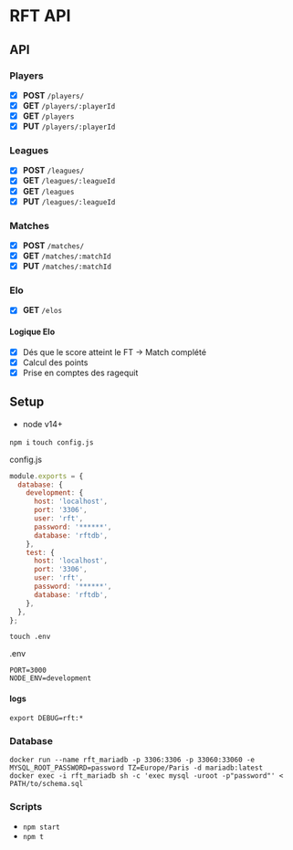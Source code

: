 # RFT API
## API

### Players
- [x] **POST** `/players/`
- [x] **GET** `/players/:playerId`
- [x] **GET** `/players`
- [x] **PUT** `/players/:playerId`

### Leagues
- [x] **POST** `/leagues/`
- [x] **GET** `/leagues/:leagueId`
- [x] **GET** `/leagues`
- [x] **PUT** `/leagues/:leagueId`

### Matches
- [x] **POST** `/matches/`
- [x] **GET** `/matches/:matchId`
- [x] **PUT** `/matches/:matchId`

### Elo
- [x] **GET** `/elos`

#### Logique Elo

- [x] Dés que le score atteint le FT -> Match complété
- [x] Calcul des points
- [x] Prise en comptes des ragequit

## Setup
* node v14+

` npm i `
` touch config.js `

config.js
```js
module.exports = {
  database: {
    development: {
      host: 'localhost',
      port: '3306',
      user: 'rft',
      password: '******',
      database: 'rftdb',
    },
    test: {
      host: 'localhost',
      port: '3306',
      user: 'rft',
      password: '******',
      database: 'rftdb',
    },
  },
};
```

` touch .env `

.env
```
PORT=3000
NODE_ENV=development
```

#### logs
` export DEBUG=rft:* `

### Database

```
docker run --name rft_mariadb -p 3306:3306 -p 33060:33060 -e MYSQL_ROOT_PASSWORD=password TZ=Europe/Paris -d mariadb:latest
docker exec -i rft_mariadb sh -c 'exec mysql -uroot -p"password"' < PATH/to/schema.sql
```

### Scripts

* `npm start`
* `npm t`